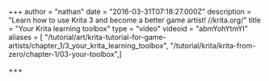 +++
author = "nathan"
date = "2016-03-31T07:18:27.000Z"
description = "Learn how to use Krita 3 and become a better game artist! //krita.org/"
title = "Your Krita learning toolbox"
type = "video"
videoid = "abmYohYtmYI"
aliases = [ "/tutorial/art/krita-tutorial-for-game-artists/chapter_1/3_your_krita_learning_toolbox", "/tutorial/krita/krita-from-zero/chapter-1/03-your-toolbox",]

+++